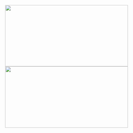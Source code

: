 <div>
  <img height="200px" width="400em" src="https://github-readme-stats.vercel.app/api?username=MartinKratochvil&show_icons=true&theme=chartreuse-dark&locale=cs&hide_border=true"/>
  <img height="200px" width="400em" src="https://github-readme-stats.vercel.app/api/top-langs/?username=MartinKratochvil&layout=compact&langs_count=7&theme=chartreuse-dark"/>
</div>
